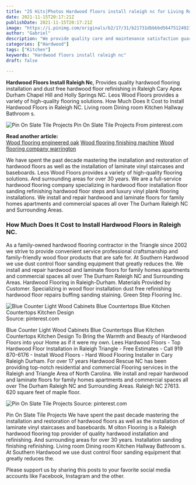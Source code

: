 ```yaml
---
title: "25 Hits|Photos Hardwood floors install raleigh nc for Living Room Design"
date: 2021-11-15T20:17:21Z
publishDate: 2021-11-15T20:17:21Z
image: "https://i.pinimg.com/originals/b2/17/31/b21731dbbbbd5647512492118430446c.jpg"
author: "Gabriel"
description: "We provide quality care and maintenance satisfaction guaranteed and offer affordable pricing for all your hardwood flooring needs. We abide by rigorous standards for hardwood floor installation here at Complete Flooring Works and were eager to showcase our quality workmanship to you when we handle the flooring installation. Hardwood floors install raleigh nc"
categories: ["Hardwood"]
tags: ["Kitchen"]
keywords: "Hardwood floors install raleigh nc"
draft: false

---
```

<!-- Head tag Code -->
**Hardwood Floors Install Raleigh Nc**, Provides quality hardwood flooring installation and dust free hardwood floor refinishing in Raleigh Cary Apex Durham Chapel Hill and Holly Springs NC. Leos Wood Floors provides a variety of high-quality flooring solutions. How Much Does It Cost to Install Hardwood Floors in Raleigh NC. Living room Dining room Kitchen Hallway Bathroom s.

![Pin On Slate Tile Projects](https://i.pinimg.com/originals/b2/17/31/b21731dbbbbd5647512492118430446c.jpg "Pin On Slate Tile Projects")
Pin On Slate Tile Projects From pinterest.com

**Read another article:**  
[Wood flooring engineered oak](/wood-flooring-engineered-oak/)
[Wood flooring finishing machine](/wood-flooring-finishing-machine/)
[Wood flooring company warrington](/wood-flooring-company-warrington/)


We have spent the past decade mastering the installation and restoration of hardwood floors as well as the installation of laminate vinyl staircases and baseboards. Leos Wood Floors provides a variety of high-quality flooring solutions. And surrounding areas for over 30 years. We are a full-service hardwood flooring company specializing in hardwood floor installation floor sanding refinishing hardwood floor steps and luxury vinyl plank flooring installations. We install and repair hardwood and laminate floors for family homes apartments and commercial spaces all over The Durham Raleigh NC and Surrounding Areas.

### How Much Does It Cost to Install Hardwood Floors in Raleigh NC.

As a family-owned hardwood flooring contractor in the Triangle since 2002 we strive to provide convenient service professional craftsmanship and family-friendly wood floor products that are safe for. At Southern Hardwood we use dust control floor sanding equipment that greatly reduces the. We install and repair hardwood and laminate floors for family homes apartments and commercial spaces all over The Durham Raleigh NC and Surrounding Areas. Hardwood Flooring in Raleigh-Durham. Materials Provided by Customer. Specializing in wood floor installation dust free refinishing hardwood floor repairs buffing sanding staining. Green Step Flooring Inc.


![Blue Counter Light Wood Cabinets Blue Countertops Blue Kitchen Countertops Kitchen Design](https://teresamharbert.files.wordpress.com/2012/06/kitchen3.jpg "Blue Counter Light Wood Cabinets Blue Countertops Blue Kitchen Countertops Kitchen Design")
Source: pinterest.com

Blue Counter Light Wood Cabinets Blue Countertops Blue Kitchen Countertops Kitchen Design To Bring the Warmth and Beauty of Hardwood Floors into your Home as if it were my own. Lees Hardwood Floors - Top Hardwood Floor Installation in Raleigh Triangle - Free Estimates - Call 919 870-6176 - Install Wood Floors - Hard Wood Flooring Installer in Cary Raleigh Durham. For over 17 years Hardwood Rescue NC has been providing top-notch residential and commercial Flooring services in the Raleigh and Triangle Area of North Carolina. We install and repair hardwood and laminate floors for family homes apartments and commercial spaces all over The Durham Raleigh NC and Surrounding Areas. Raleigh NC 27613. 620 square feet of maple floor.

![Pin On Slate Tile Projects](https://i.pinimg.com/originals/b2/17/31/b21731dbbbbd5647512492118430446c.jpg "Pin On Slate Tile Projects")
Source: pinterest.com

Pin On Slate Tile Projects We have spent the past decade mastering the installation and restoration of hardwood floors as well as the installation of laminate vinyl staircases and baseboards. M olton Flooring is a Raleigh hardwood flooring top provider of quality hardwood installation and refinishing. And surrounding areas for over 30 years. Installation sanding finishing refinishing. Living room Dining room Kitchen Hallway Bathroom s. At Southern Hardwood we use dust control floor sanding equipment that greatly reduces the.

Please support us by sharing this posts to your favorite social media accounts like Facebook, Instagram and the other.

